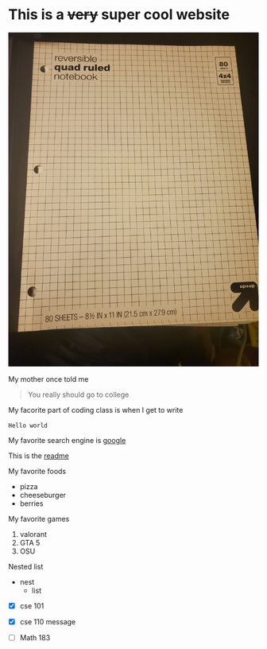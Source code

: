 # This is a ~~very~~ super **cool** website

![A cool notebook](./20210311_210631.jpg "the best notebook ever")



My mother once told me
> You really should go to college

My facorite part of coding class is when I get to write

```
Hello world
```

My favorite search engine is [google](https://www.google.com/)


This is the [readme](./README.md)



My favorite foods
- pizza
- cheeseburger
- berries

My favorite games
1. valorant
2. GTA 5
3. OSU


Nested list
 * nest
   * list

- [x] cse 101
- [x] cse 110 message
- [ ] Math 183


